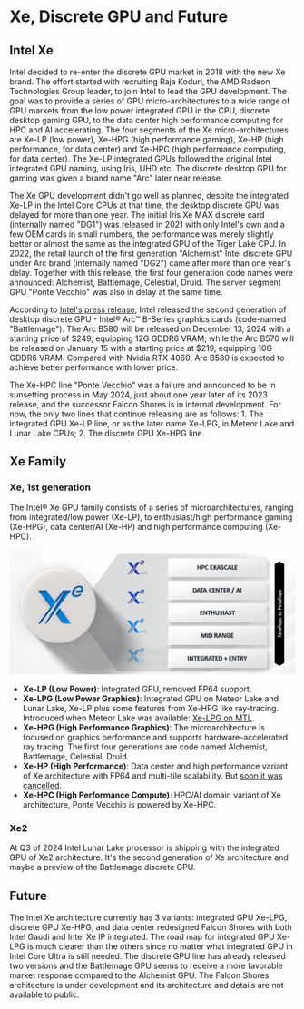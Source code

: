 # Xe, Discrete GPU and Future

## Intel Xe

Intel decided to re-enter the discrete GPU market in 2018 with the new Xe brand. The effort started with recruiting Raja Koduri, the AMD Radeon Technologies Group leader, to join Intel to lead the GPU development. The goal was to provide a series of GPU micro-architectures to a wide range of GPU markets from the low power integrated GPU in the CPU, discrete desktop gaming GPU, to the data center high performance computing for HPC and AI accelerating. The four segments of the Xe micro-architectures are Xe-LP (low power), Xe-HPG (high performance gaming), Xe-HP (high performance, for data center) and Xe-HPC (high performance computing, for data center). The Xe-LP integrated GPUs followed the original Intel integrated GPU naming, using Iris, UHD etc. The discrete desktop GPU for gaming was given a brand name "Arc" later near release.

The Xe GPU development didn't go well as planned, despite the integrated Xe-LP in the Intel Core CPUs at that time, the desktop discrete GPU was delayed for more than one year. The initial Iris Xe MAX discrete card (internally named "DG1") was released in 2021 with only Intel's own and a few OEM cards in small numbers, the performance was merely slightly better or almost the same as the integrated GPU of the Tiger Lake CPU. In 2022, the retail launch of the first generation "Alchemist" Intel discrete GPU under Arc brand (internally named "DG2") came after more than one year's delay. Together with this release, the first four generation code names were announced: Alchemist, Battlemage, Celestial, Druid. The server segment GPU "Ponte Vecchio" was also in delay at the same time.

According to [Intel's press release](https://www.intel.com/content/www/us/en/newsroom/news/intel-launches-arc-b-series-graphics-cards.html), Intel released the second generation of desktop discrete GPU - Intel® Arc™ B-Series graphics cards (code-named "Battlemage"). The Arc B580 will be released on December 13, 2024 with a starting price of $249, equipping 12G GDDR6 VRAM; while the Arc B570 will be released on January 15 with a starting price at $219, equipping 10G GDDR6 VRAM. Compared with Nvidia RTX 4060, Arc B580 is expected to achieve better performance with lower price.

The Xe-HPC line "Ponte Vecchio" was a failure and announced to be in sunsetting process in May 2024, just about one year later of its 2023 release, and the successor Falcon Shores is in internal development. For now, the only two lines that continue releasing are as follows: 1. The integrated GPU Xe-LP line, or as the later name Xe-LPG, in Meteor Lake and Lunar Lake CPUs; 2. The discrete GPU Xe-HPG line.

## Xe Family

### Xe, 1st generation

The Intel® Xe GPU family consists of a series of microarchitectures, ranging from integrated/low power (Xe-LP), to enthusiast/high performance gaming (Xe-HPG), data center/AI (Xe-HP) and high performance computing (Xe-HPC).

![Xe Architectures](../pics/xe-arch.png)

- **Xe-LP (Low Power)**: Integrated GPU, removed FP64 support.
- **Xe-LPG (Low Power Graphics)**: Integrated GPU on Meteor Lake and Lunar Lake, Xe-LP plus some features from Xe-HPG like ray-tracing. Introduced when Meteor Lake was available: [Xe-LPG on MTL](https://www.anandtech.com/show/20046/intel-unveils-meteor-lake-architecture-intel-4-heralds-the-disaggregated-future-of-mobile-cpus/7).
- **Xe-HPG (High Performance Graphics)**: The microarchitecture is focused on graphics performance and supports hardware-accelerated ray tracing. The first four generations are code named Alchemist, Battlemage, Celestial, Druid.
- **Xe-HP (High Performance)**: Data center and high performance variant of Xe architecture with FP64 and multi-tile scalability. But [soon it was cancelled](https://www.tomshardware.com/news/intel-axes-xe-hp-gpus-for-datacenters).
- **Xe-HPC (High Performance Compute)**: HPC/AI domain variant of Xe architecture, Ponte Vecchio is powered by Xe-HPC.

### Xe2

At Q3 of 2024 Intel Lunar Lake processor is shipping with the integrated GPU of Xe2 architecture. It's the second generation of Xe architecture and maybe a preview of the Battlemage discrete GPU.

## Future

The Intel Xe architecture currently has 3 variants: integrated GPU Xe-LPG, discrete GPU Xe-HPG, and data center redesigned Falcon Shores with both Intel Gaudi and Intel Xe IP integrated. The road map for integrated GPU Xe-LPG is much clearer than the others since no matter what integrated GPU in Intel Core Ultra is still needed. The discrete GPU line has already released two versions and the Battlemage GPU seems to receive a more favorable market response compared to the Alchemist GPU. The Falcon Shores architecture is under development and its architecture and details are not available to public.
